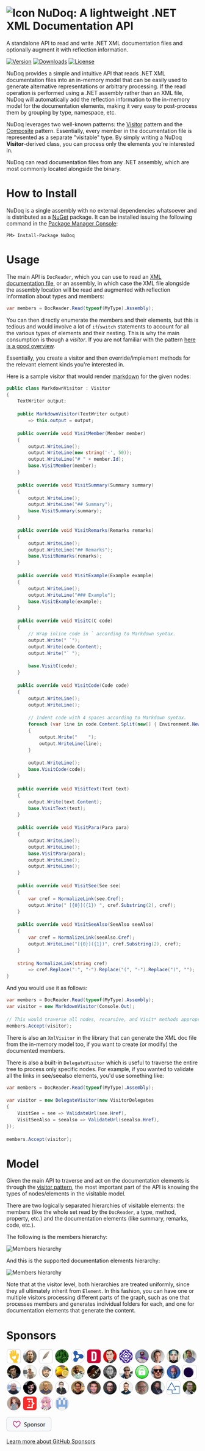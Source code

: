 ![Icon](https://raw.github.com/devlooped/NuDoq/main/doc/Icon-32.png) NuDoq: A lightweight .NET XML Documentation API
================

A standalone API to read and write .NET XML documentation files and optionally augment it with reflection information.

[![Version](https://img.shields.io/nuget/v/NuDoq.svg?color=royalblue)](https://www.nuget.org/packages/NuDoq)
[![Downloads](https://img.shields.io/nuget/dt/NuDoq?color=darkmagenta)](https://www.nuget.org/packages/NuDoq)
[![License](https://img.shields.io/github/license/devlooped/NuDoq.svg?color=blue)](https://github.com/devlooped/NuDoq/blob/main/license.txt)

<!-- #overview -->

NuDoq provides a simple and intuitive API that reads .NET XML documentation files into an in-memory model that can be easily used to generate alternative representations or arbitrary processing. If the read operation is performed using a .NET assembly rather than an XML file, NuDoq will automatically add the reflection information to the in-memory model for the documentation elements, making it very easy to post-process them by grouping by type, namespace, etc.

NuDoq leverages two well-known patterns: the [Visitor](http://en.wikipedia.org/wiki/Visitor_pattern) pattern and the [Composite](http://en.wikipedia.org/wiki/Composite_pattern) pattern. Essentially, every member in the documentation file is represented as a separate "visitable" type. By simply writing a NuDoq **Visitor**-derived class, you can process only the elements you're interested in.

NuDoq can read documentation files from any .NET assembly, which are most commonly located alongside the binary.

<!-- #overview -->

# How to Install
NuDoq is a single assembly with no external dependencies whatsoever and is distributed as a [NuGet](https://nuget.org/packages/NuDoq) package. It can be installed issuing the following command in the [Package Manager Console](http://docs.nuget.org/docs/start-here/using-the-package-manager-console):

	PM> Install-Package NuDoq

<!-- #usage -->
# Usage

The main API is `DocReader`, which you can use to read an [XML documentation file](https://docs.microsoft.com/en-us/dotnet/csharp/codedoc), or an assembly, in which case the XML file alongside the assembly location will be read and augmented with reflection information about types and members:

```csharp
var members = DocReader.Read(typeof(MyType).Assembly);
```

You can then directly enumerate the members and their elements, but this is tedious and would involve a lot of `if`/`switch` statements to account for all the various types of elements and their nesting. This is why the main consumption is though a *visitor*. If you are not familiar with the pattern [here is a good overview](https://dofactory.com/net/visitor-design-pattern). 

Essentially, you create a visitor and then override/implement methods for the relevant element kinds you're interested in.

Here is a sample visitor that would render [markdown](https://www.markdownguide.org/) for the given nodes:

```csharp
public class MarkdownVisitor : Visitor
{
    TextWriter output;

    public MarkdownVisitor(TextWriter output) 
        => this.output = output;

    public override void VisitMember(Member member)
    {
        output.WriteLine();
        output.WriteLine(new string('-', 50));
        output.WriteLine("# " + member.Id);
        base.VisitMember(member);
    }

    public override void VisitSummary(Summary summary)
    {
        output.WriteLine();
        output.WriteLine("## Summary");
        base.VisitSummary(summary);
    }

    public override void VisitRemarks(Remarks remarks)
    {
        output.WriteLine();
        output.WriteLine("## Remarks");
        base.VisitRemarks(remarks);
    }

    public override void VisitExample(Example example)
    {
        output.WriteLine();
        output.WriteLine("### Example");
        base.VisitExample(example);
    }

    public override void VisitC(C code)
    {
        // Wrap inline code in ` according to Markdown syntax.
        output.Write(" `");
        output.Write(code.Content);
        output.Write("` ");

        base.VisitC(code);
    }

    public override void VisitCode(Code code)
    {
        output.WriteLine();
        output.WriteLine();
        
        // Indent code with 4 spaces according to Markdown syntax.
        foreach (var line in code.Content.Split(new[] { Environment.NewLine }, StringSplitOptions.None))
        {
            output.Write("    ");
            output.WriteLine(line);
        }

        output.WriteLine();
        base.VisitCode(code);
    }

    public override void VisitText(Text text)
    {
        output.Write(text.Content);
        base.VisitText(text);
    }

    public override void VisitPara(Para para)
    {
        output.WriteLine();
        output.WriteLine();
        base.VisitPara(para);
        output.WriteLine();
        output.WriteLine();
    }

    public override void VisitSee(See see)
    {
        var cref = NormalizeLink(see.Cref);
        output.Write(" [{0}]({1}) ", cref.Substring(2), cref);
    }

    public override void VisitSeeAlso(SeeAlso seeAlso)
    {
        var cref = NormalizeLink(seeAlso.Cref);
        output.WriteLine("[{0}]({1})", cref.Substring(2), cref);
    }

    string NormalizeLink(string cref)
        => cref.Replace(":", "-").Replace("(", "-").Replace(")", "");
}
```

And you would use it as follows:

```csharp
var members = DocReader.Read(typeof(MyType).Assembly);
var visitor = new MarkdownVisitor(Console.Out);

// This would traverse all nodes, recursive, and Visit* methods appropriately
members.Accept(visitor);
```

There is also an `XmlVisitor` in the library that can generate the XML doc file from the in-memory model too, if you want to create (or modify) the documented members.

There is also a built-in `DelegateVisitor` which is useful to traverse the entire tree to process only specific nodes. For example, if you wanted to validate all the links in see/seealso elements, you'd use something like:

```csharp
var members = DocReader.Read(typeof(MyType).Assembly);

var visitor = new DelegateVisitor(new VisitorDelegates
{
    VisitSee = see => ValidateUrl(see.Href),
    VisitSeeAlso = seealso => ValidateUrl(seealso.Href),
});

members.Accept(visitor);
```

# Model

Given the main API to traverse and act on the documentation elements is through the [visitor pattern](https://dofactory.com/net/visitor-design-pattern), the most important part of the API is knowing the types of nodes/elements in the visitable model.

There are two logically separated hierarchies of visitable elements: the members (like the whole set read by the `DocReader`, a type, method, property, etc.) and the documentation elements (like summary, remarks, code, etc.).

The following is the members hierarchy:

![Members hierarchy](https://raw.githubusercontent.com/devlooped/NuDoq/main/doc/NuDoq.Members.png)

And this is the supported documentation elements hierarchy:

![Members hierarchy](https://raw.githubusercontent.com/devlooped/NuDoq/main/doc/NuDoq.Content.png)

Note that at the visitor level, both hierarchies are treated uniformly, since they all ultimately inherit from `Element`. In this fashion, you can have one or multiple visitors processing different parts of the graph, such as one that processes members and generates individual folders for each, and one for documentation elements that generate the content.


<!-- include https://github.com/devlooped/sponsors/raw/main/footer.md -->
# Sponsors 

<!-- sponsors.md -->
[![Clarius Org](https://raw.githubusercontent.com/devlooped/sponsors/main/.github/avatars/clarius.png "Clarius Org")](https://github.com/clarius)
[![Kirill Osenkov](https://raw.githubusercontent.com/devlooped/sponsors/main/.github/avatars/KirillOsenkov.png "Kirill Osenkov")](https://github.com/KirillOsenkov)
[![MFB Technologies, Inc.](https://raw.githubusercontent.com/devlooped/sponsors/main/.github/avatars/MFB-Technologies-Inc.png "MFB Technologies, Inc.")](https://github.com/MFB-Technologies-Inc)
[![Stephen Shaw](https://raw.githubusercontent.com/devlooped/sponsors/main/.github/avatars/decriptor.png "Stephen Shaw")](https://github.com/decriptor)
[![Torutek](https://raw.githubusercontent.com/devlooped/sponsors/main/.github/avatars/torutek-gh.png "Torutek")](https://github.com/torutek-gh)
[![DRIVE.NET, Inc.](https://raw.githubusercontent.com/devlooped/sponsors/main/.github/avatars/drivenet.png "DRIVE.NET, Inc.")](https://github.com/drivenet)
[![Daniel Gnägi](https://raw.githubusercontent.com/devlooped/sponsors/main/.github/avatars/dgnaegi.png "Daniel Gnägi")](https://github.com/dgnaegi)
[![Ashley Medway](https://raw.githubusercontent.com/devlooped/sponsors/main/.github/avatars/AshleyMedway.png "Ashley Medway")](https://github.com/AshleyMedway)
[![Keith Pickford](https://raw.githubusercontent.com/devlooped/sponsors/main/.github/avatars/Keflon.png "Keith Pickford")](https://github.com/Keflon)
[![Thomas Bolon](https://raw.githubusercontent.com/devlooped/sponsors/main/.github/avatars/tbolon.png "Thomas Bolon")](https://github.com/tbolon)
[![Kori Francis](https://raw.githubusercontent.com/devlooped/sponsors/main/.github/avatars/kfrancis.png "Kori Francis")](https://github.com/kfrancis)
[![Toni Wenzel](https://raw.githubusercontent.com/devlooped/sponsors/main/.github/avatars/twenzel.png "Toni Wenzel")](https://github.com/twenzel)
[![Giorgi Dalakishvili](https://raw.githubusercontent.com/devlooped/sponsors/main/.github/avatars/Giorgi.png "Giorgi Dalakishvili")](https://github.com/Giorgi)
[![Mike James](https://raw.githubusercontent.com/devlooped/sponsors/main/.github/avatars/MikeCodesDotNET.png "Mike James")](https://github.com/MikeCodesDotNET)
[![Dan Siegel](https://raw.githubusercontent.com/devlooped/sponsors/main/.github/avatars/dansiegel.png "Dan Siegel")](https://github.com/dansiegel)
[![Reuben Swartz](https://raw.githubusercontent.com/devlooped/sponsors/main/.github/avatars/rbnswartz.png "Reuben Swartz")](https://github.com/rbnswartz)
[![Jacob Foshee](https://raw.githubusercontent.com/devlooped/sponsors/main/.github/avatars/jfoshee.png "Jacob Foshee")](https://github.com/jfoshee)
[![](https://raw.githubusercontent.com/devlooped/sponsors/main/.github/avatars/Mrxx99.png "")](https://github.com/Mrxx99)
[![Eric Johnson](https://raw.githubusercontent.com/devlooped/sponsors/main/.github/avatars/eajhnsn1.png "Eric Johnson")](https://github.com/eajhnsn1)
[![Norman Mackay](https://raw.githubusercontent.com/devlooped/sponsors/main/.github/avatars/mackayn.png "Norman Mackay")](https://github.com/mackayn)
[![Certify The Web](https://raw.githubusercontent.com/devlooped/sponsors/main/.github/avatars/certifytheweb.png "Certify The Web")](https://github.com/certifytheweb)
[![Rich Lee](https://raw.githubusercontent.com/devlooped/sponsors/main/.github/avatars/richlee.png "Rich Lee")](https://github.com/richlee)
[![](https://raw.githubusercontent.com/devlooped/sponsors/main/.github/avatars/nietras.png "")](https://github.com/nietras)
[![Ix Technologies B.V.](https://raw.githubusercontent.com/devlooped/sponsors/main/.github/avatars/IxTechnologies.png "Ix Technologies B.V.")](https://github.com/IxTechnologies)
[![David JENNI](https://raw.githubusercontent.com/devlooped/sponsors/main/.github/avatars/davidjenni.png "David JENNI")](https://github.com/davidjenni)
[![Jonathan ](https://raw.githubusercontent.com/devlooped/sponsors/main/.github/avatars/Jonathan-Hickey.png "Jonathan ")](https://github.com/Jonathan-Hickey)
[![Oleg Kyrylchuk](https://raw.githubusercontent.com/devlooped/sponsors/main/.github/avatars/okyrylchuk.png "Oleg Kyrylchuk")](https://github.com/okyrylchuk)
[![Mariusz Kogut](https://raw.githubusercontent.com/devlooped/sponsors/main/.github/avatars/MariuszKogut.png "Mariusz Kogut")](https://github.com/MariuszKogut)
[![Charley Wu](https://raw.githubusercontent.com/devlooped/sponsors/main/.github/avatars/akunzai.png "Charley Wu")](https://github.com/akunzai)
[![Jakob Tikjøb Andersen](https://raw.githubusercontent.com/devlooped/sponsors/main/.github/avatars/jakobt.png "Jakob Tikjøb Andersen")](https://github.com/jakobt)
[![Seann Alexander](https://raw.githubusercontent.com/devlooped/sponsors/main/.github/avatars/seanalexander.png "Seann Alexander")](https://github.com/seanalexander)
[![Tino Hager](https://raw.githubusercontent.com/devlooped/sponsors/main/.github/avatars/tinohager.png "Tino Hager")](https://github.com/tinohager)
[![Mark Seemann](https://raw.githubusercontent.com/devlooped/sponsors/main/.github/avatars/ploeh.png "Mark Seemann")](https://github.com/ploeh)
[![Angelo Belchior](https://raw.githubusercontent.com/devlooped/sponsors/main/.github/avatars/angelobelchior.png "Angelo Belchior")](https://github.com/angelobelchior)
[![Blauhaus Technology (Pty) Ltd](https://raw.githubusercontent.com/devlooped/sponsors/main/.github/avatars/BlauhausTechnology.png "Blauhaus Technology (Pty) Ltd")](https://github.com/BlauhausTechnology)
[![Ken Bonny](https://raw.githubusercontent.com/devlooped/sponsors/main/.github/avatars/KenBonny.png "Ken Bonny")](https://github.com/KenBonny)
[![Simon Cropp](https://raw.githubusercontent.com/devlooped/sponsors/main/.github/avatars/SimonCropp.png "Simon Cropp")](https://github.com/SimonCropp)
[![agileworks-eu](https://raw.githubusercontent.com/devlooped/sponsors/main/.github/avatars/agileworks-eu.png "agileworks-eu")](https://github.com/agileworks-eu)
[![](https://raw.githubusercontent.com/devlooped/sponsors/main/.github/avatars/sorahex.png "")](https://github.com/sorahex)
[![](https://raw.githubusercontent.com/devlooped/sponsors/main/.github/avatars/wjgthb.png "")](https://github.com/wjgthb)


<!-- sponsors.md -->

[![Sponsor this project](https://raw.githubusercontent.com/devlooped/sponsors/main/sponsor.png "Sponsor this project")](https://github.com/sponsors/devlooped)
&nbsp;

[Learn more about GitHub Sponsors](https://github.com/sponsors)

<!-- https://github.com/devlooped/sponsors/raw/main/footer.md -->
